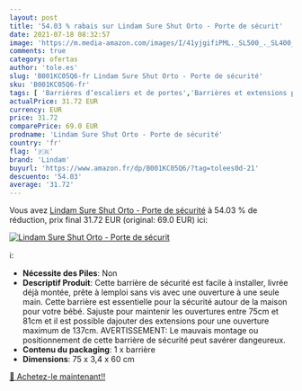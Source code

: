 ```yaml
---
layout: post
title: '54.03 % rabais sur Lindam Sure Shut Orto - Porte de sécurit'
date: 2021-07-18 08:32:57
image: 'https://m.media-amazon.com/images/I/41yjgifiPML._SL500_._SL400_.jpg'
comments: true
category: ofertas
author: 'tole.es'
slug: 'B001KC05Q6-fr Lindam Sure Shut Orto - Porte de sécurité'
sku: 'B001KC05Q6-fr'
tags: [ 'Barrières d’escaliers et de portes','Barrières et extensions pour la sécurité','Bébé et Puériculture','Sécurité de bébé','lindam', ]
actualPrice: 31.72 EUR
currency: EUR
price: 31.72
comparePrice: 69.0 EUR
prodname: 'Lindam Sure Shut Orto - Porte de sécurité'
country: 'fr'
flag: '🇫🇷'
brand: 'Lindam'
buyurl: 'https://www.amazon.fr/dp/B001KC05Q6/?tag=tolees0d-21'
descuento: '54.03'
average: '31.72'
---
```


Vous avez [Lindam Sure Shut Orto - Porte de sécurité](https://www.amazon.fr/dp/B001KC05Q6/?tag=tolees0d-21)  à  54.03 % de réduction, prix final  31.72 EUR (original: 69.0 EUR) ici:

[![Lindam Sure Shut Orto - Porte de sécurit](https://m.media-amazon.com/images/I/41yjgifiPML._SL500_._SL400_.jpg)](https://www.amazon.fr/dp/B001KC05Q6/?tag=tolees0d-21)

ℹ️:

- <b>Nécessite des Piles</b>: Non
- <b>Descriptif Produit</b>: Cette barrière de sécurité est facile à installer, livrée déjà montée, prête à lemploi sans vis avec une ouverture à une seule main. Cette barrière est essentielle pour la sécurité autour de la maison pour votre bébé. Sajuste pour maintenir les ouvertures entre 75cm et 81cm et il est possible dajouter des extensions pour une ouverture maximum de 137cm. AVERTISSEMENT: Le mauvais montage ou positionnement de cette barrière de sécurité peut savérer dangeureux.
- <b>Contenu du packaging</b>: 1 x barrière
- <b> Dimensions</b>: 75 x 3,4 x 60 cm

[🛒 Achetez-le maintenant!!](https://www.amazon.fr/dp/B001KC05Q6/?tag=tolees0d-21)
